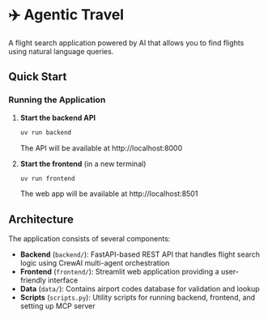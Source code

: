 # ✈️ Agentic Travel

A flight search application powered by AI that allows you to find flights using natural language queries.

## Quick Start

### Running the Application

1. **Start the backend API**
   ```bash
   uv run backend
   ```
   The API will be available at http://localhost:8000

2. **Start the frontend** (in a new terminal)
   ```bash
   uv run frontend
   ```
   The web app will be available at http://localhost:8501

## Architecture

The application consists of several components:

- **Backend** (`backend/`): FastAPI-based REST API that handles flight search logic using CrewAI multi-agent orchestration
- **Frontend** (`frontend/`): Streamlit web application providing a user-friendly interface
- **Data** (`data/`): Contains airport codes database for validation and lookup
- **Scripts** (`scripts.py`): Utility scripts for running backend, frontend, and setting up MCP server
  